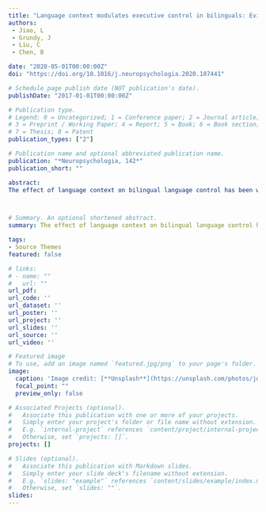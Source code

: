 ```yaml
---
title: "Language context modulates executive control in bilinguals: Evidence from language production"
authors:
 - Jiao, L
 - Grundy, J
 - Liu, C
 - Chen, B 

date: "2020-05-01T00:00:00Z"
doi: "https://doi.org/10.1016/j.neuropsychologia.2020.107441"

# Schedule page publish date (NOT publication's date).
publishDate: "2017-01-01T00:00:00Z"

# Publication type.
# Legend: 0 = Uncategorized; 1 = Conference paper; 2 = Journal article;
# 3 = Preprint / Working Paper; 4 = Report; 5 = Book; 6 = Book section;
# 7 = Thesis; 8 = Patent
publication_types: ["2"]

# Publication name and optional abbreviated publication name.
publication: "*Neuropsychologia, 142*"
publication_short: ""

abstract: 
The effect of language context on bilingual language control has been widely studied, but research examining how these contexts affect executive control is relatively limited. In the present study, we used EEG to examine how language context in production influences executive control in bilinguals. A single group of unbalanced Chinese-English bilinguals completed a modified Flanker task interleaved with a picture-naming task, such that executive control performance was measured in three contexts: Chinese, English, and mixed-language. Event-related potentials (ERPs) revealed larger N2 amplitudes and smaller P3 and LPC (late positive component) amplitudes for the mixed-language context than the single-language context across both congruent and incongruent trials. Moreover, during the language production task, LPC amplitudes in mixed-language context were smaller than in the single-language contexts. These findings suggest that language contexts modulate both bilingual language control and domain-general executive control.



# Summary. An optional shortened abstract.
summary: The effect of language context on bilingual language control has been widely studied, but research examining how these contexts affect executive control is relatively limited...

tags:
- Source Themes
featured: false

# links:
# - name: ""
#   url: ""
url_pdf: 
url_code: ''
url_dataset: ''
url_poster: ''
url_project: ''
url_slides: ''
url_source: ''
url_video: ''

# Featured image
# To use, add an image named `featured.jpg/png` to your page's folder. 
image:
  caption: 'Image credit: [**Unsplash**](https://unsplash.com/photos/jdD8gXaTZsc)'
  focal_point: ""
  preview_only: false

# Associated Projects (optional).
#   Associate this publication with one or more of your projects.
#   Simply enter your project's folder or file name without extension.
#   E.g. `internal-project` references `content/project/internal-project/index.md`.
#   Otherwise, set `projects: []`.
projects: []

# Slides (optional).
#   Associate this publication with Markdown slides.
#   Simply enter your slide deck's filename without extension.
#   E.g. `slides: "example"` references `content/slides/example/index.md`.
#   Otherwise, set `slides: ""`.
slides:
---
```

